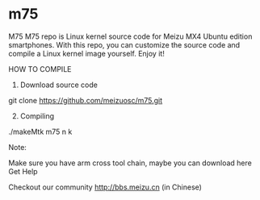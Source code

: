 # m75
M75
M75 repo is Linux kernel source code for Meizu MX4 Ubuntu edition smartphones. With this repo, you can customize the source code and compile a Linux kernel image yourself. Enjoy it!

HOW TO COMPILE

1. Download source code

git clone https://github.com/meizuosc/m75.git

2. Compiling

./makeMtk m75 n k

Note:

Make sure you have arm cross tool chain, maybe you can download here
Get Help

Checkout our community http://bbs.meizu.cn (in Chinese)
